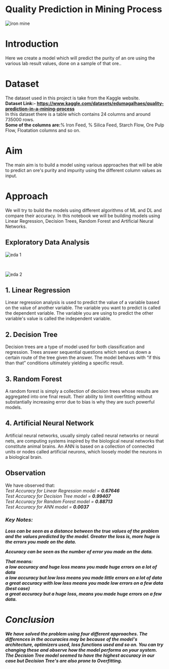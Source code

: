 ﻿# Quality Prediction in Mining Process

![iron mine](https://user-images.githubusercontent.com/73381366/192100894-75f9fe77-369f-450d-8a1b-e762d3b95008.jpg)


# Introduction

Here we create a model which will predict the purity of an ore using the various lab result values, done on a sample of that ore..

# Dataset

The dataset used in this project is take from the Kaggle website.
<br>
<b>Dataset Link:- https://www.kaggle.com/datasets/edumagalhaes/quality-prediction-in-a-mining-process </b>
<br>
In this dataset there is a table which contains 24 columns and around 735000 rows.
<br>
<b>Some of the columns are:</b>% Iron Feed, % Silica Feed, Starch Flow, Ore Pulp Flow, Floatation columns and so on.

# Aim

The main aim is to build a model using various approaches that will be able to predict an ore's purity and impurity using the different column values as input.

# Approach

We will try to build the models using different algorithms of ML and DL and compare their accuracy. In this notebook we will be building models using Linear Regression, Decision Trees, Random Forest and Artificial Neural Networks.

## Exploratory Data Analysis

![eda 1](https://user-images.githubusercontent.com/73381366/192100909-75f5af72-00a9-4a1d-870f-4b2b4b612298.jpg)

<br>

![eda 2](https://user-images.githubusercontent.com/73381366/192100921-00a54040-1f97-4984-9ecf-6bfc0ffc5049.jpg)


## 1. Linear Regression

Linear regression analysis is used to predict the value of a variable based on the value of another variable. The variable you want to predict is called the dependent variable. The variable you are using to predict the other variable's value is called the independent variable.

## 2. Decision Tree 

Decision trees are a type of model used for both classification and regression. Trees answer sequential questions which send us down a certain route of the tree given the answer. The model behaves with “if this than that” conditions ultimately yielding a specific result.

## 3. Random Forest

A random forest is simply a collection of decision trees whose results are aggregated into one final result. Their ability to limit overfitting without substantially increasing error due to bias is why they are such powerful models.

## 4. Artificial Neural Network

Artificial neural networks, usually simply called neural networks or neural nets, are computing systems inspired by the biological neural networks that constitute animal brains. An ANN is based on a collection of connected units or nodes called artificial neurons, which loosely model the neurons in a biological brain.

## Observation

We have observed that:<br>
<i>Test Accuracy for Linear Regression model = <b>0.67646</b> <br>
Test Accuracy for Decision Tree model = <b>0.99407</b> <br>
Test Accuracy for Random Forest model = <b>0.88713</b> <br>
Test Accuracy for ANN model = <b>0.0037</b> <br>

### Key Notes:

<b>Loss can be seen as a distance between the true values of the problem and the values predicted by the model. Greater the loss is, more huge is the errors you made on the data.

<b>Accuracy can be seen as the number of error you made on the data.

That means:<br>
a low accuracy and huge loss means you made huge errors on a lot of data<br>
a low accuracy but low loss means you made little errors on a lot of data<br>
a great accuracy with low loss means you made low errors on a few data (best case)<br>
a great accuracy but a huge loss, means you made huge errors on a few data.

# Conclusion

We have solved the problem using four different approaches. The differences in the accuracies may be because of the model's architecture, optimizers used, loss functions used and so on. You can try changing these and observe how the model performs on your system.
<br>
The Decision Tree model seemed to have the highest accuracy in our case but Decision Tree's are also prone to Overfitting.
